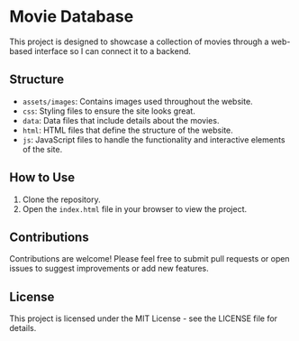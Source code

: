 # Movie Database

This project is designed to showcase a collection of movies through a web-based interface so I can connect it to a backend. 

## Structure
- `assets/images`: Contains images used throughout the website.
- `css`: Styling files to ensure the site looks great.
- `data`: Data files that include details about the movies.
- `html`: HTML files that define the structure of the website.
- `js`: JavaScript files to handle the functionality and interactive elements of the site.

## How to Use
1. Clone the repository.
2. Open the `index.html` file in your browser to view the project.

## Contributions
Contributions are welcome! Please feel free to submit pull requests or open issues to suggest improvements or add new features.

## License
This project is licensed under the MIT License - see the LICENSE file for details.
